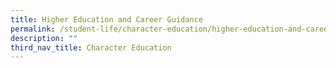 ```yaml
---
title: Higher Education and Career Guidance
permalink: /student-life/character-education/higher-education-and-career-guidance/
description: ""
third_nav_title: Character Education
---
```

